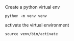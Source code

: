 Create a python virtual env

```
python -m venv venv
```

activate the virtual environment

```
source venv/bin/activate
```

